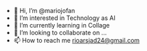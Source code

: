 - 👋 Hi, I’m @mariojofan
- 👀 I’m interested in Technology as AI
- 🌱 I’m currently learning in Collage
- 💞️ I’m looking to collaborate on ...
- 📫 How to reach me rioarsjad24@gmail.com

<!---
mariojofan/mariojofan is a ✨ special ✨ repository because its `README.md` (this file) appears on your GitHub profile.
You can click the Preview link to take a look at your changes.
--->
